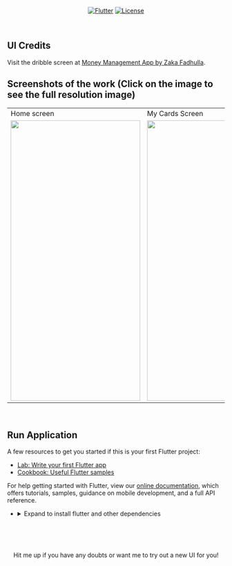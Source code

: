 <p align="center">
<a href=""><img title="Flutter" src="https://img.shields.io/badge/Flutter-2-blue?style=for-the-badge&logo=flutter"></a>
<a href=""><img title="License" src="https://img.shields.io/badge/License-Open Source-brightgreen?style=for-the-badge&logo="></a>
</p>

<br>

## UI Credits

Visit the dribble screen at <a href="https://dribbble.com/shots/14360346-Money-Management-App"> Money Management App by Zaka Fadhulla</a>.


## Screenshots of the work (Click on the image to see the full resolution image)

<table align="center">
  <tr>
    <td>Home screen</td>
     <td>My Cards Screen</td>
     
  </tr>
  <tr>
    <td><img src="https://github.com/Vignesh0404/Flutter-UI-Kit/blob/main/13-money-management/output/2.jpeg" width=300 height=650></td>
    <td><img src="https://github.com/Vignesh0404/Flutter-UI-Kit/blob/main/13-money-management/output/1.jpeg" width=300 height=650></td>
    
  </tr>
 </table>
 
 <br>
 
 
 ## Run Application
 
A few resources to get you started if this is your first Flutter project:

- [Lab: Write your first Flutter app](https://flutter.dev/docs/get-started/codelab)
- [Cookbook: Useful Flutter samples](https://flutter.dev/docs/cookbook)

For help getting started with Flutter, view our
[online documentation](https://flutter.dev/docs), which offers tutorials,
samples, guidance on mobile development, and a full API reference.

<ul><li><details>
<summary>Expand to install flutter and other dependencies</b></summary>
<li>Follow this to install <strong><a href="https://flutter.dev/docs/get-started/install">Flutter</a></strong></li>
</ul></li></ul></details></li></ul>
<br>
<br><br>
<p align="center">
  Hit me up if you have any doubts or want me to try out a new UI for you!
</p>
